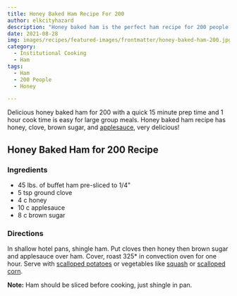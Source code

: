 ```yaml
---
title: Honey Baked Ham Recipe For 200
author: elkcityhazard
description: "Honey baked ham is the perfect ham recipe for 200 people. It's great for weddings, banquets, and special events. Short prep time makes it easy to make."
date: 2021-08-28
img: images/recipes/featured-images/frontmatter/honey-baked-ham-200.jpg
category: 
  - Institutional Cooking
  - Ham 
tags:
  - Ham   
  - 200 People  
  - Honey

---
```

Delicious honey baked ham for 200 with a quick 15 minute prep time and 1 hour cook time is easy for large group meals. Honey baked ham recipe has honey, clove, brown sugar, and <a href="/wordpress/recipes-for-special-occasions-and-events/michigan-apple-sauce/" rel="noopener noreferrer" target="_blank">applesauce</a>, very delicious!

## Honey Baked Ham for 200 Recipe

### Ingredients

  * 45 lbs. of buffet ham pre-sliced to 1/4"
  * 5 tsp ground clove
  * 4 c honey
  * 10 c applesauce
  * 8 c brown sugar

### Directions

In shallow hotel pans, shingle ham. Put cloves then honey then brown sugar and applesauce over ham. Cover, roast 325* in convection oven for one hour. Serve with <a href="/wordpress/chef-franks-seasoning-recipes/creamy-scalloped-potatoes/" rel="noopener noreferrer" target="_blank">scalloped potatoes</a> or vegetables like <a href="/wordpress/recipes-for-special-occasions-and-events/stuffed-acorn-squash-recipe/" rel="noopener noreferrer" target="_blank">squash</a> or <a href="/wordpress/recipes-for-special-occasions-and-events/scalloped-corn-recipe/" rel="noopener noreferrer" target="_blank">scalloped corn</a>.

**Note:** Ham should be sliced before cooking, just shingle in pan.